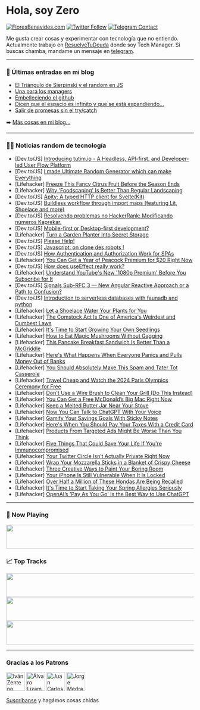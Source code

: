 # Hola, soy Zero

[![FloresBenavides.com](https://img.shields.io/website?down_message=oops&label=MiBlog&style=for-the-badge&up_message=online&url=https%3A%2F%2Ffloresbenavides.com)](https://floresbenavides.com) [![Twitter Follow](https://img.shields.io/twitter/follow/ZeroDragon?color=%231DA1F2&label=Follow&logo=twitter&logoColor=ffffff&style=for-the-badge)](https://twitter.com/zerodragon) [![Telegram Contact](https://img.shields.io/badge/escr%C3%ADbeme-ZeroDragon-%2326A5E4?style=for-the-badge&logo=telegram)](https://t.me/zerodragon)

Me gusta crear cosas y experimentar con tecnología que no entiendo.
Actualmente trabajo en [ResuelveTuDeuda](http://github.com/resuelve) donde soy Tech Manager.
Si buscas chamba, mandame un mensaje en [telegram](https://t.me/zerodragon).

---

### 📕 Últimas entradas en mi blog
<!-- BLOG-POST-LIST:START -->
- [El Triángulo de Sierpinski y el random en JS](https://floresbenavides.com/el-triangulo-de-sierpinski-y-el-random-en-js/)
- [Una para los managers](https://floresbenavides.com/una-para-los-managers/)
- [Embelleciendo el github](https://floresbenavides.com/embelleciendo-el-github/)
- [Dicen que el espacio es infinito y que se está expandiendo…](https://floresbenavides.com/dicen-que-el-espacio-es-infinito-y-que-se-esta-expandiendo/)
- [Salir de promesas sin el try/catch](https://floresbenavides.com/salir-de-promesas-sin-el-try-catch/)
<!-- BLOG-POST-LIST:END -->

➡️ [Más cosas en mi blog...](https://floresbenavides.com)

---

### 👨‍💻 Noticias random de tecnología
<!-- TECH-POSTS:START -->
- [Dev.to/JS] [Introducing tutim.io - A Headless, API-first, and Developer-led User Flow Platform](https://dev.to/eylonmiz/introducing-tutimio-a-headless-api-first-and-developer-led-user-flow-platform-295n)
- [Dev.to/JS] [I made Ultimate Random Generator which can make Everything](https://dev.to/samchon/i-made-ultimate-random-generator-which-can-make-everything-5a65)
- [Lifehacker] [Freeze This Fancy Citrus Fruit Before the Season Ends](https://lifehacker.com/freeze-this-fancy-citrus-fruit-before-the-season-ends-1850325665)
- [Lifehacker] [Why &#39;Foodscaping&#39; Is Better Than Regular Landscaping](https://lifehacker.com/why-foodscaping-is-better-than-regular-landscaping-1850323854)
- [Dev.to/JS] [Apity: A typed HTTP client for Svelte&lpar;Kit&rpar;](https://dev.to/fbjorn/a-typed-http-client-for-sveltekit-88b)
- [Dev.to/JS] [Buildless workflow through import maps &lpar;featuring Lit, Shoelace and more&rpar;](https://dev.to/matsuuu/buildless-workflow-through-import-maps-featuring-lit-shoelace-and-more-4ill)
- [Dev.to/JS] [Resolvendo problemas no HackerRank: Modificando números Kaprekar.](https://dev.to/altencirsilvajr/resolvendo-problemas-no-hackerrank-modificando-numeros-kaprekar-1bp1)
- [Dev.to/JS] [Mobile-first or Desktop-first development?](https://dev.to/dumebii/mobile-first-or-desktop-first-development-4m24)
- [Lifehacker] [Turn a Garden Planter Into Secret Storage](https://lifehacker.com/turn-a-garden-planter-into-secret-storage-1850323898)
- [Dev.to/JS] [Please Help!](https://dev.to/blutoo_0/please-help-189j)
- [Dev.to/JS] [Javascript: on clone des robots !](https://dev.to/younup/javascript-on-clone-des-robots--4afn)
- [Dev.to/JS] [How Authentication and Authorization Work for SPAs](https://dev.to/oktadev/how-authentication-and-authorization-work-for-spas-1e4h)
- [Lifehacker] [You Can Get a Year of Peacock Premium for $20 Right Now](https://lifehacker.com/you-can-get-a-year-of-peacock-premium-for-20-right-now-1850324923)
- [Dev.to/JS] [How does useEffect really work?](https://dev.to/charliekroon/how-does-useeffect-really-work-5496)
- [Lifehacker] [Understand YouTube&#39;s New &#39;1080p Premium&#39; Before You Subscribe for It](https://lifehacker.com/understand-youtubes-new-1080p-premium-before-you-subscr-1850323235)
- [Dev.to/JS] [Signals Sub-RFC 3 — New Angular Reactive Approach or a Path to Confusion?](https://dev.to/this-is-angular/signals-sub-rfc-3-new-angular-reactive-approach-or-a-path-to-confusion-1kkm)
- [Dev.to/JS] [Introduction to serverless databases with faunadb and python](https://dev.to/feranmiodugbemi/introduction-to-serverless-databases-with-faunadb-and-python-4gb8)
- [Lifehacker] [Let a Shoelace Water Your Plants for You](https://lifehacker.com/let-a-shoelace-water-your-plants-for-you-1850323984)
- [Lifehacker] [The Comstock Act Is One of America&#39;s Weirdest and Dumbest Laws](https://lifehacker.com/the-comstock-act-is-one-of-americas-weirdest-and-dumbes-1850323620)
- [Lifehacker] [It&#39;s Time to Start Growing Your Own Seedlings](https://lifehacker.com/its-time-to-start-growing-your-own-seedlings-1850320150)
- [Lifehacker] [How to Eat Magic Mushrooms Without Gagging](https://lifehacker.com/how-to-eat-magic-mushrooms-without-gagging-1850320771)
- [Lifehacker] [This Pancake Breakfast Sandwich Is Better Than a McGriddle](https://lifehacker.com/this-pancake-breakfast-sandwich-is-better-than-a-mcgrid-1850325458)
- [Lifehacker] [Here&#39;s What Happens When Everyone Panics and Pulls Money Out of Banks](https://lifehacker.com/heres-what-happens-when-everyone-panics-and-pulls-money-1850323040)
- [Lifehacker] [You Should Absolutely Make This Spam and Tater Tot Casserole](https://lifehacker.com/you-should-absolutely-make-this-spam-and-tater-tot-cass-1850321231)
- [Lifehacker] [Travel Cheap and Watch the 2024 Paris Olympics Ceremony for Free](https://lifehacker.com/travel-cheap-and-watch-the-2024-paris-olympics-ceremony-1850320924)
- [Lifehacker] [Don&#39;t Use a Wire Brush to Clean Your Grill &lpar;Do This Instead&rpar;](https://lifehacker.com/dont-use-a-wire-brush-to-clean-your-grill-do-this-inst-1850320096)
- [Lifehacker] [You Can Get a Free McDonald’s Big Mac Right Now](https://lifehacker.com/you-can-get-a-free-mcdonald-s-big-mac-right-now-1850319970)
- [Lifehacker] [Keep a Melted Butter Jar Near Your Stove](https://lifehacker.com/keep-a-melted-butter-jar-near-your-stove-1850320132)
- [Lifehacker] [Now You Can Talk to ChatGPT With Your Voice](https://lifehacker.com/now-you-can-talk-to-chatgpt-with-your-voice-1850319026)
- [Lifehacker] [Gamify Your Savings Goals With Sticky Notes](https://lifehacker.com/gamify-your-savings-goals-with-sticky-notes-1850319878)
- [Lifehacker] [Here&#39;s When You Should Pay Your Taxes With a Credit Card](https://lifehacker.com/heres-when-you-should-pay-your-taxes-with-a-credit-card-1850319198)
- [Lifehacker] [Products From Targeted Ads Might Be Worse Than You Think](https://lifehacker.com/products-from-targeted-ads-might-be-worse-than-you-thin-1850313265)
- [Lifehacker] [Five Things That Could Save Your Life If You&#39;re Immunocompromised](https://lifehacker.com/five-things-that-could-save-your-life-if-youre-immunoco-1850315127)
- [Lifehacker] [Your Twitter Circle Isn’t Actually Private Right Now](https://lifehacker.com/your-twitter-circle-isn-t-actually-private-right-now-1850320575)
- [Lifehacker] [Wrap Your Mozzarella Sticks in a Blanket of Crispy Cheese](https://lifehacker.com/wrap-your-mozzarella-sticks-in-a-blanket-of-crispy-chee-1850320920)
- [Lifehacker] [Three Creative Ways to Paint Your Boring Room](https://lifehacker.com/three-creative-ways-to-paint-your-boring-room-1850313019)
- [Lifehacker] [Your iPhone Is Still Vulnerable When It Is Locked](https://lifehacker.com/your-iphone-is-still-vulnerable-when-it-is-locked-1850318663)
- [Lifehacker] [Over Half a Million of These Hondas Are Being Recalled](https://lifehacker.com/over-half-a-million-of-these-hondas-are-being-recalled-1850314065)
- [Lifehacker] [It&#39;s Time to Start Taking Your Spring Allergies Seriously](https://lifehacker.com/its-time-to-start-taking-your-spring-allergies-seriousl-1850313310)
- [Lifehacker] [OpenAI’s &#39;Pay As You Go&#39; Is the Best Way to Use ChatGPT](https://lifehacker.com/openai-s-pay-as-you-go-is-the-best-way-to-use-chatgpt-1850318349)<!-- TECH-POSTS:END -->

---

### 🎵 Now Playing
<a href="https://spotify-now-playing-dun.vercel.app/now-playing?open"><img src="https://spotify-now-playing-dun.vercel.app/now-playing" width="540" height="64"></a>

### 📈 Top Tracks
<a href="https://spotify-now-playing-dun.vercel.app/top-tracks?i=1&open"><img src="https://spotify-now-playing-dun.vercel.app/top-tracks?i=1" width="540" height="64"></a>
<a href="https://spotify-now-playing-dun.vercel.app/top-tracks?i=2&open"><img src="https://spotify-now-playing-dun.vercel.app/top-tracks?i=2" width="540" height="64"></a>
<a href="https://spotify-now-playing-dun.vercel.app/top-tracks?i=3&open"><img src="https://spotify-now-playing-dun.vercel.app/top-tracks?i=3" width="540" height="64"></a>

---

### Gracias a los Patrons
[<img src="https://avatars.githubusercontent.com/u/243380?v=4" alt="Iván Zenteno" width="50px">](https://github.com/k001) [<img src="https://avatars.githubusercontent.com/u/19955639?v=4" alt="Álvaro Lizama" width="50px">](https://github.com/alvarolizama) [<img src="https://avatars.githubusercontent.com/u/2718753?v=4" alt="Juan Carlos Ruiz" width="50px">](https://github.com/JuanCrg90) [<img src="https://avatars.githubusercontent.com/u/37025?v=4" alt="Jorge Medrano" width="50px">](https://github.com/h1pp1e) 

[Suscríbanse](https://www.patreon.com/zerodragon) y hagámos cosas chidas
